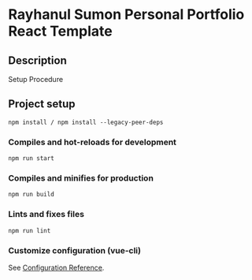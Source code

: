 # Rayhanul Sumon Personal Portfolio React Template

## Description

Setup Procedure 

## Project setup

```
npm install / npm install --legacy-peer-deps 
``` 

### Compiles and hot-reloads for development

``` 
npm run start      
```   

### Compiles and minifies for production

```      
npm run build       
```
 
### Lints and fixes files    

```
npm run lint
```

### Customize configuration (vue-cli)

See [Configuration Reference](https://cli.vuejs.org/config/).

